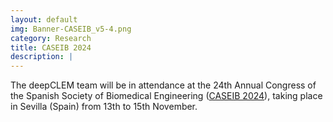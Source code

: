 ```yaml
---
layout: default
img: Banner-CASEIB_v5-4.png
category: Research
title: CASEIB 2024
description: |
---
```

  The deepCLEM team will be in attendance at the 24th Annual Congress of the Spanish Society of Biomedical Engineering ([CASEIB 2024](https://caseib.es/2024/)), taking place in Sevilla (Spain) from 13th to 15th November.